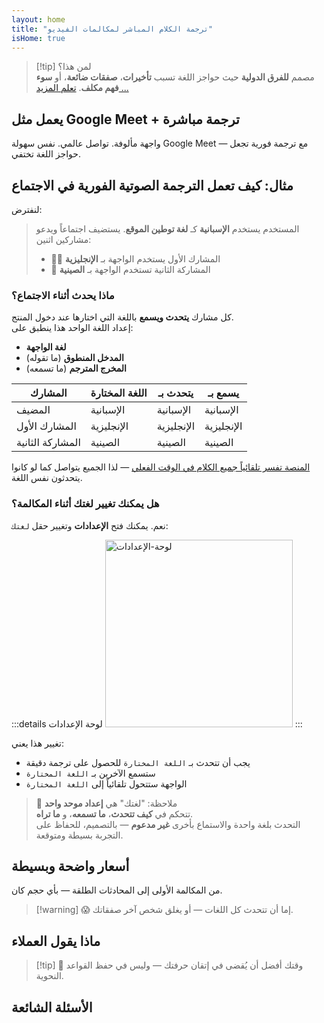 ```yaml
---
layout: home
title: "ترجمة الكلام المباشر لمكالمات الفيديو"
isHome: true
---
```


<HeroSection title="اجتمع بـ**أي** لغة" :typingSpeed="10" text="ترجمة الكلام المباشر في **مكالمات الفيديو** — تواصل سريع وواضح وبلا حدود.">
<NavButton buttonLabel="كيف يعمل" buttonClass="brand" to="/#HowItWorks" />
<NavButton buttonLabel="المساعد" buttonClass="alt" to="/chat" />
</HeroSection>

<span id="1"></span>
<FeatureBlock
    :card="{
      title: 'الترجمة ≠ الفهم. إليك ما هو قادم.',
      details: 'مهما كانت اللغة، صوتك مسموع — ومفهوم — كما لو كنتم تتشاركون نفس اللسان.',
      items: [
        '✧ بشكل طبيعي، في [الوقت الفعلي](./product/overview/how-it-works)، وبدون ترجمة نصية أو تأخير.',
        '✧ التفسير المدعوم بالذكاء الاصطناعي يلتقط النبرة والقصد والمصطلحات المتخصصة في الصناعة.',
      ],
      link: './product/overview/what-is-intermind',
      src: {
        light: '/media-kit/animals-cartoon-3-2.png',
        dark: '/1d.png',
      },
      inversion: false,
    }"
  />

<span id="2"></span>
<FeatureBlock
    :card="{
      title: 'العقل داخل اجتماعاتك',
      details: 'InterMind يحول كل مكالمة متعددة اللغات إلى معرفة واضحة وقابلة للبحث.',
      items: [
        '✧ **اسأل أي شيء** — الذكاء الاصطناعي يجد الإجابات **عبر اجتماعاتك**.',
        '✧ يستخرج تلقائياً المهام والمسؤولين والمواعيد النهائية.',
        '✧ يلخص النقاط الرئيسية بأي لغة — فوراً.',
      ],
      link: './product/overview/how-it-works#🧩-deep-memory-deep-understanding',
      src: {
        light: '/2l.png',
        dark: '/2d.png',
      },
      inversion: true,
    }"
  />

<span id="3"></span>
<FeatureBlock
    :card="{
      title: 'مصمم للاجتماعات الجدية — وليس فقط للحديث',
      details: 'InterMind هو [منصة اجتماعات فيديو احترافية](./product/overview/video-meeting-platform)، وليس مجرد إضافة خفيفة أو ملحق.',
      items: [
        '✧ دقة 1080p، وكبت الضوضاء الذكي، والجدولة، والإشراف، ومشاركة الشاشة، والتسجيل، والترجمة النصية، ودردشة المشاركين وتكامل التقويم — كلها مدمجة، **جاهزة للاستخدام**.',
      ],
      link: './product/overview/video-meeting-platform',
      src: {
        light: '/3l.mp4',
        dark: '/3d.mp4',
      },
      inversion: false,
    }"
  />

<span id="4"></span>
<FeatureBlock
    :card="{
      title: 'الخصوصية حيث تهم',
      details: 'InterMind مصمم للمحادثات الحساسة للثقة — حيث الخصوصية والتحكم أمران بالغا الأهمية.',
      items: ['✧ [مناطق الخصوصية](./product/overview/privacy-architecture) — الاتحاد الأوروبي، الولايات المتحدة، جنوب شرق آسيا', '✧ **صفر تدريب للبيانات**. لا وصول لطرف ثالث.'],
      link: './product/overview/privacy-architecture',
      src: {
        light: '/4l.png',
        dark: '/4d.png',
      },
      inversion: true,
    }"
  />

> [!tip] لمن هذا؟  
> مصمم **للفرق الدولية** حيث حواجز اللغة تسبب **تأخيرات**، **صفقات ضائعة**، أو **سوء فهم مكلف**. [تعلم المزيد ...](./product/overview/markets)

## يعمل مثل Google Meet + ترجمة مباشرة

واجهة مألوفة. تواصل عالمي. نفس سهولة Google Meet — مع ترجمة فورية تجعل حواجز اللغة تختفي.

<span id="HowItWorks"></span>

<FeatureCards
    :features="[
      {
        title: 'سجل مجاناً',
        details: 'اختر لغتك و[أنشئ حساب](#Pricing).',
        icon: {
          light: '/signUp.png',
          dark: '/signUp.png',
        },
      },
      {
        title: 'ابدأ اجتماعاً',
        details: 'أنشئ فوراً أو جدول مسبقاً.',
        icon: {
          light: '/start.png',
          dark: '/start.png',
        },
      },
      {
        title: 'انضم للاجتماع',
        details: 'اضغط الرابط، أدخل الاسم، انضم فوراً.',
        icon: {
          light: '/join.png',
          dark: '/join.png',
        },
      },
      {
        title: 'تحدث بلغتك',
        details: 'الجميع يتحدث ويسمع بلغته الخاصة.',
        icon: {
          light: '/meeting.png',
          dark: '/meeting.png',
        },
      },
    ]"
  />

<span id="Example"></span>

## مثال: كيف تعمل الترجمة الصوتية الفورية في الاجتماع

لنفترض:

> المستخدم يستخدم **الإسبانية** كـ **لغة توطين الموقع**. يستضيف اجتماعاً ويدعو مشاركين اثنين:
>
> - 🧑‍💼 المشارك الأول يستخدم الواجهة بـ **الإنجليزية**
> - 👩 المشاركة الثانية تستخدم الواجهة بـ **الصينية**

### ماذا يحدث أثناء الاجتماع؟

كل مشارك **يتحدث ويسمع** باللغة التي اختارها عند دخول المنتج.  
إعداد اللغة الواحد هذا ينطبق على:

- **لغة الواجهة**
- **المدخل المنطوق** (ما تقوله)
- **المخرج المترجم** (ما تسمعه)

| المشارك      | اللغة المختارة | يتحدث بـ | يسمع بـ |
| ------------ | --------------- | -------- | ------- |
| المضيف       | الإسبانية      | الإسبانية | الإسبانية |
| المشارك الأول | الإنجليزية     | الإنجليزية | الإنجليزية |
| المشاركة الثانية | الصينية       | الصينية  | الصينية |

[المنصة تفسر تلقائياً جميع الكلام في الوقت الفعلي](./product/overview/how-it-works) — لذا الجميع يتواصل كما لو كانوا يتحدثون نفس اللغة.

### هل يمكنك تغيير لغتك أثناء المكالمة؟

نعم. يمكنك فتح **الإعدادات** وتغيير حقل `لغتك`:

:::details لوحة الإعدادات
<img src="/settings.png" alt="لوحة-الإعدادات" width="300px" />
:::

تغيير هذا يعني:

- يجب أن تتحدث بـ `اللغة المختارة` للحصول على ترجمة دقيقة
- ستسمع الآخرين بـ `اللغة المختارة`
- الواجهة ستتحول تلقائياً إلى `اللغة المختارة`

> 📌 ملاحظة: "لغتك" هي **إعداد موحد واحد**  
> تتحكم في **كيف تتحدث**، **ما تسمعه**، و **ما تراه**.  
> التحدث بلغة واحدة والاستماع بأخرى **غير مدعوم** — بالتصميم، للحفاظ على التجربة بسيطة ومتوقعة.

## أسعار واضحة وبسيطة

من المكالمة الأولى إلى المحادثات الطلقة — بأي حجم كان.

<span id="Pricing"></span>

<PricingPlans
    :plans="[
      {
        title: '**الأساسية** &nbsp مستخدم واحد',
        price: '**مجاناً**',
        details: 'لا حاجة لبطاقة ائتمانية',
        items: [
          '**25** اجتماع',
          '**100** مشارك في اجتماعات الفيديو [💬](#3)',
          '**30** جيجابايت تخزين مشترك لكل مستخدم',
          'البحث عبر جميع اجتماعاتك [💬](#2)',
          'الترجمة الفورية المتزامنة [💬](#1)',
        ],
      },
      {
        title: '**المحترفة**  &nbsp 1-99 مستخدم',
        price: '**20 دولار** /شهر/مستخدم، فوترة سنوية',
        details: 'أو 25 دولار فوترة شهرية',
        items: [
          '**غير محدود** من الاجتماعات',
          '**150** مشارك في اجتماعات الفيديو [💬](#3)',
          '**2** تيرابايت تخزين مشترك لكل مستخدم',
          'البحث عبر جميع اجتماعاتك [💬](#2)',
          'الترجمة الفورية المتزامنة [💬](#1)',
        ],
      },
      {
        title: '**الأعمال** &nbsp 100+ مستخدم',
        price: '**أسعار مخصصة**',
        details: 'مصممة للخصوصية',
        items: [
          '**غير محدود** من الاجتماعات',
          '**500** مشارك في اجتماعات الفيديو [💬](#3)',
          '**5** تيرابايت تخزين مشترك لكل مستخدم',
          'البحث عبر جميع اجتماعاتك [💬](#2)',
          'الترجمة الفورية المتزامنة [💬](#1)',
          '**مناطق الخصوصية** [💬](#4)',
        ],
      },
    ]">
<AuthButton text="جرب مجاناً" buttonClass="brand" eventName="try_it_attempt" />
<AuthButton text="اشتر الآن" buttonClass="alt" mode="checkout" eventName="buy_now_attempt" />
<ContactForm buttonText="تحدث مع فريقنا" buttonClass="alt" />
</PricingPlans>

> [!warning] 😱 إما أن تتحدث كل اللغات — أو يغلق شخص آخر صفقاتك.

<span id="Testimonials"></span>

## ماذا يقول العملاء

<AutoScrollTestimonials testimonialsUrl="/testimonials.json"/>

> [!tip] 🥇 وقتك أفضل أن يُقضى في إتقان حرفتك — وليس في حفظ القواعد النحوية.

## الأسئلة الشائعة

<span id="FAQ"></span>

<AccordionGroup
    :items="[
      {
        q: 'ما هي اللغات التي يدعمها InterMind للترجمة الفورية؟',
        a: 'يدعم InterMind **الترجمة الفورية في الوقت الفعلي** في 19 لغة التالية:<br><br>- العربية (ar) – العربية<br>- Čeština (cs) – التشيكية<br>- Deutsch (de) – الألمانية<br>- English (en) – الإنجليزية<br>- Español (es) – الإسبانية<br>- Français (fr) – الفرنسية<br>- हिन्दी (hi) – الهندية<br>- Magyar (hu) – المجرية<br>- Italiano (it) – الإيطالية<br>- 日本語 (ja) – اليابانية<br>- 한국어 (ko) – الكورية<br>- Nederlands (nl) – الهولندية<br>- Polski (pl) – البولندية<br>- Português (pt) – البرتغالية<br>- Русский (ru) – الروسية<br>- Türkçe (tr) – التركية<br>- 中文 (zh) – الصينية<br><br>نحن نوسع هذه القائمة باستمرار — يتم إضافة لغات جديدة مع كل إصدار رئيسي.',
      },
      {
        q: 'ما هو المستخدم المرخص وما هو المشارك؟',
        a: '*المستخدم المرخص* لديه ترخيص اجتماعات مجاني أو مدفوع ويمكنه جدولة الاجتماعات ضمن حدود خطته. *المشاركون* هم المدعوون — **لا يحتاجون إلى حساب أو ترخيص** للانضمام ويمكنهم الاتصال من أي جهاز **مجاناً**.',
      },
      {
        q: 'كم عدد الأشخاص الذين يمكنهم استخدام ترخيص InterMind واحد؟',
        a: 'كل *مستخدم مرخص* يمكنه استضافة **اجتماعات غير محدودة**. إذا كان أعضاء الفريق المتعددون بحاجة لاستضافة اجتماعات في نفس الوقت، فسيحتاج كل منهم إلى ترخيصه الخاص.',
      },
      {
        q: 'ما هي المدة القصوى للاجتماع؟',
        a: 'يمكن أن تستمر الاجتماعات حتى **24 ساعة** في جميع الخطط.',
      },
      {
        q: 'هل هناك حد لعدد الاجتماعات التي يمكنني استضافتها؟',
        a: 'تتضمن خطة *الأساسية المجانية* **25 اجتماعاً مجانياً**. خطط *المحترف* و*الأعمال* تقدم اجتماعات غير محدودة مع المزيد من المشاركين والتحكم.',
      },
      {
        q: 'كيف يضمن InterMind خصوصية البيانات والأمان؟',
        a: 'InterMind **خاص بالتصميم**. جميع البيانات تتم معالجتها وتخزينها داخل **منطقة الخصوصية** المختارة — _الاتحاد الأوروبي_، _الولايات المتحدة_، أو _آسيا_. نحن نلتزم بـ [**GDPR**](https://gdpr.eu)، [**CCPA**](https://oag.ca.gov/privacy/ccpa)، وقانون حماية البيانات الشخصية الإماراتي، و**لا نستخدم محتواك أبداً** للتدريب أو الوصول من طرف ثالث. [التحكم المتقدم في منطقة الخصوصية](./product/overview/privacy-architecture) متاح في خطة **الأعمال**.',
      },
      {
        q: 'هل يمكنني تجربة InterMind قبل شراء خطة؟',
        a: 'بالطبع. خطة *الأساسية المجانية* تمنحك وصولاً كاملاً للميزات الأساسية مع **25 اجتماعاً مجانياً** — بما في ذلك **الترجمة الفورية المتزامنة** و**البحث في الاجتماعات**. لا حاجة لبطاقة ائتمان. قم بالترقية في أي وقت.',
      },
      {
        q: 'ماذا لو احتجت للمساعدة أو الدعم؟',
        a: 'الدعم متاح عبر [مركز المساعدة](./resources/help). مستخدمو *الأعمال* يحصلون على **دعم أولوية** مع جهة اتصال مخصصة.',
      },
      {
        q: 'كيف أدير اشتراكي (ترقية، تخفيض، أو إلغاء)؟',
        a: 'يمكنك تغيير خطتك في أي وقت من خلال **إعدادات الحساب**. التغييرات تسري **فوراً**. للإلغاء، *الخطط الشهرية* تُلغى في نهاية دورة الفوترة. *الخطط السنوية* يمكن إلغاؤها مع **استرداد تناسبي**.',
      },
      {
        q: 'هل يمكنني استخدام InterMind للندوات الإلكترونية أو الفعاليات الكبيرة؟',
        a: 'نعم. خطط *المحترف* و*الأعمال* مثالية **للاجتماعات الكبيرة والندوات الإلكترونية** — مع دعم حتى **500 مشارك** في خطة *الأعمال*.',
      },
    ]"/>

<HomeFooter
    :columns="[
      {
        title: 'المنتج',
        links: [
          { text: 'نظرة عامة', link: './product/overview/what-is-intermind' },
          { text: 'البدء', link: './product/guide/getting-started' },
          { text: 'الشهادات', link: '#Testimonials' },
          { text: 'الأسعار', link: '#Pricing' },
        ],
      },
      {
        title: 'الدعم',
        links: [
          { text: 'الحصول على الدعم', link: './resources/help' },
          { text: 'الأسئلة الشائعة', link: '#FAQ' },
          { text: 'سياسة الخصوصية', link: './resources/company/Privacy-Policy' },
          { text: 'دليل الذكاء الاصطناعي القانوني', link: './resources/company/Legal-Regulations-for-AI-Services' },
          { text: 'حالة الخدمة', link: 'https://status.mind.com/' },
          // { text: 'Privacy Settings', link: '#' },
        ],
      },
      {
        title: 'الموارد',
        links: [
          { text: 'المدونة', link: './blog' },
          { text: 'أصول العلامة التجارية', link: './resources/media-kit' },
          { text: 'واجهة برمجة تطبيقات الذكاء الاصطناعي / وثائق LLM', link: 'https://mind.com/llms-full.txt' },
        ],
      },
      {
        title: 'الشركة',
        links: [
          { text: 'حول', link: './resources/company/about' },
          { text: 'الفريق', link: './resources/company/team' },
          // { text: 'Careers', link: './resources/company/careers' },
          { text: 'جهات الاتصال', link: './resources/company/contacts' },
        ],
      },
    ]"/>